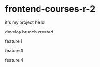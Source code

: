 # frontend-courses-r-2

it's my project hello!

develop brunch created

feature 1

feature 3

feature 4